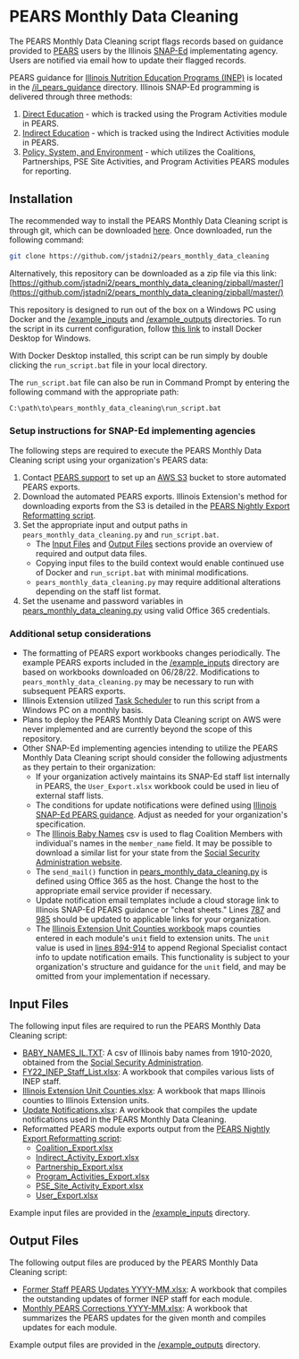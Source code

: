 # PEARS Monthly Data Cleaning

The PEARS Monthly Data Cleaning script flags records based on guidance provided to [PEARS](https://www.k-state.edu/oeie/pears/) users by the Illinois [SNAP-Ed](https://www.fns.usda.gov/snap/snap-ed) implementating agency. Users are notified via email how to update their flagged records.

PEARS guidance for [Illinois Nutrition Education Programs \(INEP\)](https://inep.extension.illinois.edu/) is located in the [/il_pears_guidance](https://github.com/jstadni2/pears_monthly_data_cleaning/tree/master/il_pears_guidance) directory. Illinois SNAP-Ed programming is delivered through three methods:
1. [Direct Education](https://github.com/jstadni2/pears_monthly_data_cleaning/tree/master/il_pears_guidance/direct_education) - which is tracked using the Program Activities module in PEARS\.
2. [Indirect Education](https://github.com/jstadni2/pears_monthly_data_cleaning/tree/master/il_pears_guidance/indirect_education) - which is tracked using the Indirect Activities module in PEARS\.
3. [Policy, System, and Environment](https://github.com/jstadni2/pears_monthly_data_cleaning/tree/master/il_pears_guidance/policy_system_and_environment) - which utilizes the Coalitions, Partnerships, PSE Site Activities, and Program Activities PEARS modules for reporting\.

## Installation

The recommended way to install the PEARS Monthly Data Cleaning script is through git, which can be downloaded [here](https://git-scm.com/downloads). Once downloaded, run the following command:

```bash
git clone https://github.com/jstadni2/pears_monthly_data_cleaning
```

Alternatively, this repository can be downloaded as a zip file via this link:
[https://github.com/jstadni2/pears_monthly_data_cleaning/zipball/master/](https://github.com/jstadni2/pears_monthly_data_cleaning/zipball/master/)

This repository is designed to run out of the box on a Windows PC using Docker and the [/example_inputs](https://github.com/jstadni2/pears_monthly_data_cleaning/tree/master/example_inputs) and [/example_outputs](https://github.com/jstadni2/pears_monthly_data_cleaning/tree/master/example_outputs) directories.
To run the script in its current configuration, follow [this link](https://docs.docker.com/desktop/windows/install/) to install Docker Desktop for Windows. 

With Docker Desktop installed, this script can be run simply by double clicking the `run_script.bat` file in your local directory.

The `run_script.bat` file can also be run in Command Prompt by entering the following command with the appropriate path:

```bash
C:\path\to\pears_monthly_data_cleaning\run_script.bat
```

### Setup instructions for SNAP-Ed implementing agencies

The following steps are required to execute the PEARS Monthly Data Cleaning script using your organization's PEARS data:
1. Contact [PEARS support](mailto:support@pears.io) to set up an [AWS S3](https://aws.amazon.com/s3/) bucket to store automated PEARS exports.
2. Download the automated PEARS exports. Illinois Extension's method for downloading exports from the S3 is detailed in the [PEARS Nightly Export Reformatting script](https://github.com/jstadni2/pears_nightly_export_reformatting/blob/6f370389776fb8f88495fbe4e7918c203fd84997/pears_nightly_export_reformatting.py#L9-L45).
3. Set the appropriate input and output paths in `pears_monthly_data_cleaning.py` and `run_script.bat`.
	- The [Input Files](#input-files) and [Output Files](#output-files) sections provide an overview of required and output data files.
	- Copying input files to the build context would enable continued use of Docker and `run_script.bat` with minimal modifications.
	- `pears_monthly_data_cleaning.py` may require additional alterations depending on the staff list format. 
4. Set the usename and password variables in [pears_monthly_data_cleaning.py](https://github.com/jstadni2/pears_monthly_data_cleaning/blob/master/pears_monthly_data_cleaning.py#L764-L765) using valid Office 365 credentials.	

### Additional setup considerations

- The formatting of PEARS export workbooks changes periodically. The example PEARS exports included in the [/example_inputs](https://github.com/jstadni2/pears_monthly_data_cleaning/tree/master/example_inputs) directory are based on workbooks downloaded on 06/28/22.
Modifications to `pears_monthly_data_cleaning.py` may be necessary to run with subsequent PEARS exports.
- Illinois Extension utilized [Task Scheduler](https://docs.microsoft.com/en-us/windows/win32/taskschd/task-scheduler-start-page) to run this script from a Windows PC on a monthly basis.
- Plans to deploy the PEARS Monthly Data Cleaning script on AWS were never implemented and are currently beyond the scope of this repository.
- Other SNAP-Ed implementing agencies intending to utilize the PEARS Monthly Data Cleaning script should consider the following adjustments as they pertain to their organization:
	- If your organization actively maintains its SNAP-Ed staff list internally in PEARS, the `User_Export.xlsx` workbook could be used in lieu of external staff lists.
	- The conditions for update notifications were defined using [Illinois SNAP-Ed PEARS guidance](https://github.com/jstadni2/pears_monthly_data_cleaning/tree/master/il_pears_guidance). Adjust as needed for your organization's specification.
	- The [Illinois Baby Names](https://github.com/jstadni2/pears_monthly_data_cleaning/blob/master/example_inputs/BABY_NAMES_IL.TXT) csv is used to flag Coalition Members with individual's names in the `member_name` field.
	It may be possible to download a similar list for your state from the [Social Security Administration website](https://www.ssa.gov/oact/babynames/state/).
	- The `send_mail()` function in [pears_monthly_data_cleaning.py](https://github.com/jstadni2/pears_monthly_data_cleaning/blob/master/pears_monthly_data_cleaning.py#L833) is defined using Office 365 as the host.
	Change the host to the appropriate email service provider if necessary.
	- Update notification email templates include a cloud storage link to Illinois SNAP-Ed PEARS guidance or "cheat sheets."
	Lines [787](https://github.com/jstadni2/pears_monthly_data_cleaning/blob/master/pears_monthly_data_cleaning.py#L787) and
	[985](https://github.com/jstadni2/pears_monthly_data_cleaning/blob/master/pears_monthly_data_cleaning.py#L985) should be updated to applicable links for your organization.
	- The [Illinois Extension Unit Counties workbook](https://github.com/jstadni2/pears_monthly_data_cleaning/blob/master/example_inputs/Illinois%20Extension%20Unit%20Counties.xlsx)
	maps counties entered in each module's `unit` field to extension units. The `unit` value is used in [lines 894-914](https://github.com/jstadni2/pears_monthly_data_cleaning/blob/master/pears_monthly_data_cleaning.py#L894-L914)
	to append Regional Specialist contact info to update notification emails. This functionality is subject to your organization's structure and guidance for the `unit` field, and may be omitted from your implementation if necessary. 
	
	
## Input Files

The following input files are required to run the PEARS Monthly Data Cleaning script:
- [BABY_NAMES_IL.TXT](https://github.com/jstadni2/pears_monthly_data_cleaning/blob/master/example_inputs/BABY_NAMES_IL.TXT): A csv of Illinois baby names from 1910-2020, obtained from the [Social Security Administration](https://www.ssa.gov/oact/babynames/state/).
- [FY22_INEP_Staff_List.xlsx](https://github.com/jstadni2/pears_monthly_data_cleaning/blob/master/example_inputs/FY22_INEP_Staff_List.xlsx): A workbook that compiles various lists of INEP staff\.
- [Illinois Extension Unit Counties.xlsx](https://github.com/jstadni2/pears_monthly_data_cleaning/blob/master/example_inputs/Illinois%20Extension%20Unit%20Counties.xlsx): A workbook that maps Illinois counties to Illinois Extension units\.
- [Update Notifications.xlsx](https://github.com/jstadni2/pears_monthly_data_cleaning/blob/master/example_inputs/Update%20Notifications.xlsx): A workbook that compiles the update notifications used in the PEARS Monthly Data Cleaning\.
- Reformatted PEARS module exports output from the [PEARS Nightly Export Reformatting script](https://github.com/jstadni2/pears_nightly_export_reformatting):
	- [Coalition_Export.xlsx](https://github.com/jstadni2/pears_monthly_data_cleaning/blob/master/example_inputs/Coalition_Export.xlsx)
	- [Indirect_Activity_Export.xlsx](https://github.com/jstadni2/pears_monthly_data_cleaning/blob/master/example_inputs/Indirect_Activity_Export.xlsx)
	- [Partnership_Export.xlsx](https://github.com/jstadni2/pears_monthly_data_cleaning/blob/master/example_inputs/Partnership_Export.xlsx)
	- [Program_Activities_Export.xlsx](https://github.com/jstadni2/pears_monthly_data_cleaning/blob/master/example_inputs/Program_Activities_Export.xlsx)
	- [PSE_Site_Activity_Export.xlsx](https://github.com/jstadni2/pears_monthly_data_cleaning/blob/master/example_inputs/PSE_Site_Activity_Export.xlsx)
	- [User_Export.xlsx](https://github.com/jstadni2/pears_monthly_data_cleaning/blob/master/example_inputs/User_Export.xlsx)

Example input files are provided in the [/example_inputs](https://github.com/jstadni2/pears_monthly_data_cleaning/tree/master/example_inputs) directory. 

## Output Files

The following output files are produced by the PEARS Monthly Data Cleaning script:
- [Former Staff PEARS Updates YYYY-MM.xlsx](https://github.com/jstadni2/pears_monthly_data_cleaning/blob/master/example_outputs/Former%20Staff%20PEARS%20Updates%202022-05.xlsx): A workbook that compiles the outstanding updates of former INEP staff for each module\.
- [Monthly PEARS Corrections YYYY-MM.xlsx](https://github.com/jstadni2/pears_monthly_data_cleaning/blob/master/example_outputs/Monthly%20PEARS%20Corrections%202022-05.xlsx): A workbook that summarizes the PEARS updates for the given month and compiles updates for each module\.

Example output files are provided in the [/example_outputs](https://github.com/jstadni2/pears_monthly_data_cleaning/tree/master/example_outputs) directory.
